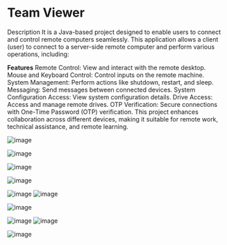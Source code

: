 # Team Viewer
 Description
It is a Java-based project designed to enable users to connect and control remote computers seamlessly. This application allows a client (user) to connect to a server-side remote computer and perform various operations, including:


**Features**
 Remote Control: View and interact with the remote desktop.
 Mouse and Keyboard Control: Control inputs on the remote machine.
 System Management: Perform actions like shutdown, restart, and sleep.
 Messaging: Send messages between connected devices.
 System Configuration Access: View system configuration details.
 Drive Access: Access and manage remote drives.
 OTP Verification: Secure connections with One-Time Password (OTP) verification.
This project enhances collaboration across different devices, making it suitable for remote work, technical assistance, and remote learning.


![image](https://github.com/user-attachments/assets/7d5d14d6-3de4-4eef-bf5b-72f01ddcd0cd)



![image](https://github.com/user-attachments/assets/afa21d6f-c18e-4d1b-a317-931976c4df94)

![image](https://github.com/user-attachments/assets/48d73f3b-eb41-4335-b684-79fb8c2acf2a)

![image](https://github.com/user-attachments/assets/dae90e81-35ce-47d4-b3d4-0b036b7ac2df)



![image](https://github.com/user-attachments/assets/a474f216-3aae-44ce-884d-f1a4d6f8b0a3)
![image](https://github.com/user-attachments/assets/077a2bf0-94ac-4a51-8d76-2561087083aa)

![image](https://github.com/user-attachments/assets/0c017a11-7b74-4c73-99a2-fc6f4172a5b5)

![image](https://github.com/user-attachments/assets/827571b3-1bdc-4d28-9534-fc3dc1c01af4)
![image](https://github.com/user-attachments/assets/f3b731f6-f5dc-4fe7-88d1-3df17c73d7d1)

![image](https://github.com/user-attachments/assets/6614a9c6-c5aa-4d4c-be11-6e832e2a93c3)


